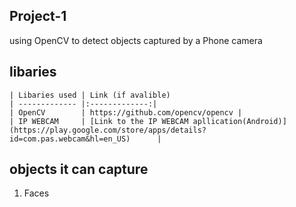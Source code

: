 ## Project-1 
using OpenCV to detect objects captured by a Phone camera 

  ## libaries 

    | Libaries used | Link (if avalible)        
    | ------------- |:-------------:| 
    | OpenCV        | https://github.com/opencv/opencv |
    | IP WEBCAM     | [Link to the IP WEBCAM apllication(Android)](https://play.google.com/store/apps/details?id=com.pas.webcam&hl=en_US)      |   

  ## objects it can capture 
  1. Faces
